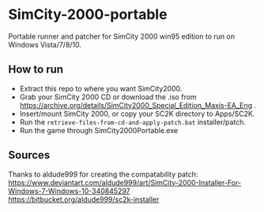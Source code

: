 # SimCity-2000-portable
Portable runner and patcher for SimCity 2000 win95 edition to run on Windows Vista/7/8/10.

## How to run
* Extract this repo to where you want SimCity2000.
* Grab your SimCity 2000 CD or download the .iso from https://archive.org/details/SimCity2000_Special_Edition_Maxis-EA_Eng .
* Insert/mount SimCity 2000, or copy your SC2K directory to Apps/SC2K.
* Run the `retrieve-files-from-cd-and-apply-patch.bat` installer/patch.
* Run the game through SimCity2000Portable.exe

## Sources
Thanks to aldude999 for creating the compatability patch:<br>
https://www.deviantart.com/aldude999/art/SimCity-2000-Installer-For-Windows-7-Windows-10-340845297<br>
https://bitbucket.org/aldude999/sc2k-installer
